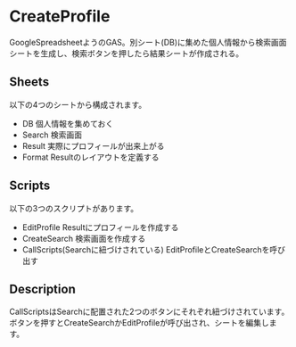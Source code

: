 CreateProfile
====
GoogleSpreadsheetようのGAS。別シート(DB)に集めた個人情報から検索画面シートを生成し、検索ボタンを押したら結果シートが作成される。

## Sheets
以下の4つのシートから構成されます。
* DB
個人情報を集めておく
* Search
検索画面
* Result
実際にプロフィールが出来上がる
* Format
Resultのレイアウトを定義する

## Scripts
以下の3つのスクリプトがあります。
* EditProfile
Resultにプロフィールを作成する
* CreateSearch
検索画面を作成する
* CallScripts(Searchに紐づけされている)
EditProfileとCreateSearchを呼び出す

## Description
CallScriptsはSearchに配置された2つのボタンにそれぞれ紐づけされています。  
ボタンを押すとCreateSearchかEditProfileが呼び出され、シートを編集します。
